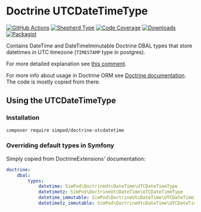 # Doctrine UTCDateTimeType

[![GitHub Actions][GA Image]][GA Link]
[![Shepherd Type][Shepherd Image]][Shepherd Link]
[![Code Coverage][Coverage Image]][CodeCov Link]
[![Downloads][Downloads Image]][Packagist Link]
[![Packagist][Packagist Image]][Packagist Link]

[GA Image]: https://github.com/simPod/doctrine-utcdatetime/workflows/CI/badge.svg

[GA Link]: https://github.com/simPod/doctrine-utcdatetime/actions?query=workflow%3A%22CI%22+branch%3Amaster

[Shepherd Image]: https://shepherd.dev/github/simPod/doctrine-utcdatetime/coverage.svg

[Shepherd Link]: https://shepherd.dev/github/simPod/doctrine-utcdatetime

[Coverage Image]: https://codecov.io/gh/simPod/doctrine-utcdatetime/branch/master/graph/badge.svg

[CodeCov Link]: https://codecov.io/gh/simPod/doctrine-utcdatetime/branch/master

[Downloads Image]: https://poser.pugx.org/simPod/doctrine-utcdatetime/d/total.svg

[Packagist Image]: https://poser.pugx.org/simPod/doctrine-utcdatetime/v/stable.svg

[Packagist Link]: https://packagist.org/packages/simPod/doctrine-utcdatetime

Contains DateTime and DateTimeImmutable Doctrine DBAL types that store datetimes in UTC timezone (`TIMESTAMP` type in postgres).

For more detailed explanation see [this comment](https://github.com/simPod/doctrine-utcdatetime/issues/6#issuecomment-722343092).

For more info about usage in Doctrine ORM see [Doctrine documentation](https://www.doctrine-project.org/projects/doctrine-orm/en/2.6/cookbook/working-with-datetime.html). The code is mostly copied from there.

## Using the UTCDateTimeType

### Installation

```sh
composer require simpod/doctrine-utcdatetime
```

### Overriding default types in Symfony

Simply copied from DoctrineExtensions' documentation:

``` yaml
doctrine:
    dbal:
        types:
            datetime: SimPod\DoctrineUtcDateTime\UTCDateTimeType
            datetimetz: SimPod\DoctrineUtcDateTime\UTCDateTimeType
            datetime_immutable: SimPod\DoctrineUtcDateTime\UTCDateTimeImmutableType
            datetimetz_immutable: SimPod\DoctrineUtcDateTime\UTCDateTimeImmutableType
```

